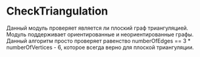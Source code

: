 # СheckTriangulation
Данный модуль проверяет является ли плоский граф триангуляцией. Модуль поддерживает ориентированные и неориентированные графы. Данный алгоритм просто проверяет равенство numberOfEdges == 3 * numberOfVertices - 6, которое всегда верно для плоской триангуляции.
